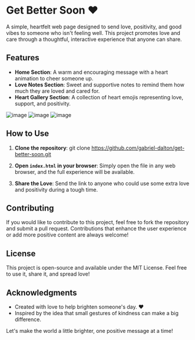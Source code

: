 # Get Better Soon ❤️

A simple, heartfelt web page designed to send love, positivity, and good vibes to someone who isn't feeling well. This project promotes love and care through a thoughtful, interactive experience that anyone can share.

## Features

- **Home Section**: A warm and encouraging message with a heart animation to cheer someone up.
- **Love Notes Section**: Sweet and supportive notes to remind them how much they are loved and cared for.
- **Heart Gallery Section**: A collection of heart emojis representing love, support, and positivity.

![image](https://github.com/user-attachments/assets/018893d9-09c2-4c18-876a-3b4ee33d5f22)
![image](https://github.com/user-attachments/assets/62c8063a-3ae0-4986-b390-c43c75c6deb9)
![image](https://github.com/user-attachments/assets/434bad4d-7237-46bc-9df3-165d70333836)



## How to Use

1. **Clone the repository**:
   git clone https://github.com/gabriel-dalton/get-better-soon.git
2. **Open `index.html` in your browser**: 
   Simply open the file in any web browser, and the full experience will be available.

3. **Share the Love**:
   Send the link to anyone who could use some extra love and positivity during a tough time.

## Contributing

If you would like to contribute to this project, feel free to fork the repository and submit a pull request. Contributions that enhance the user experience or add more positive content are always welcome!

## License

This project is open-source and available under the MIT License. Feel free to use it, share it, and spread love!

## Acknowledgments

- Created with love to help brighten someone's day. ❤️
- Inspired by the idea that small gestures of kindness can make a big difference.

Let's make the world a little brighter, one positive message at a time!
